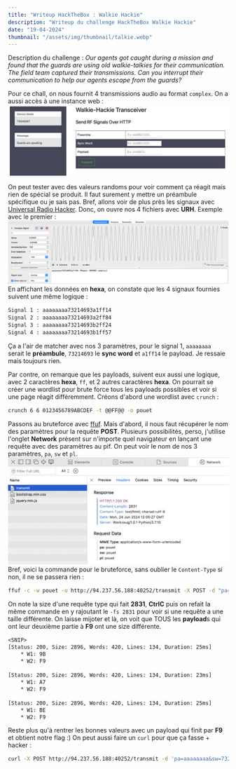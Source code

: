 ```yaml
---
title: "Writeup HackTheBox : Walkie Hackie"
description: "Writeup du challenge HackTheBox Walkie Hackie"
date: "19-04-2024"
thumbnail: "/assets/img/thumbnail/talkie.webp"
---
```

Description du challenge : 
*Our agents got caught during a mission and found that the guards are using old walkie-talkies for their communication. The field team captured their transmissions. Can you interrupt their communication to help our agents escape from the guards?*

Pour ce chall, on nous fournit 4 transmissions audio au format `complex`. 
On a aussi accès à une instance web : 
![Instance web Walkie Hackie](../../assets/img/pages/writeups/walkie_hackie/walkie1.png)
  
On peut tester avec des valeurs randoms pour voir comment ça réagit mais rien de spécial se produit. 
Il faut surement y mettre un préambule spécifique ou je sais pas. Bref, allons voir de plus près les signaux avec [Universal Radio Hacker](https://github.com/jopohl/urh).
Donc, on ouvre nos 4 fichiers avec **URH**. Exemple avec le premier :
![Universal Radio Hacker](../../assets/img/pages/writeups/walkie_hackie/walkie3.png)
En affichant les données en **hexa**, on constate que les 4 signaux fournies suivent une même logique : 
```bash
Signal 1 : aaaaaaaa73214693a1ff14
Signal 2 : aaaaaaaa73214693a2ff84
Signal 3 : aaaaaaaa73214693b2ff24
Signal 4 : aaaaaaaa73214693b1ff57
```
Ça a l'air de matcher avec nos 3 paramètres, pour le signal 1, `aaaaaaaa` serait le **préambule**, `73214693` le **sync word** et `a1ff14` le payload. 
Je ressaie mais toujours rien. 

Par contre, on remarque que les payloads, suivent eux aussi une logique, avec 2 caractères **hexa**, `ff`, et 2 autres caractères **hexa**. 
On pourrait se créer une wordlist pour brute force tous les payloads possibles et voir si une page réagit différemment.
Créons d'abord une wordlist avec `crunch` : 
```bash
crunch 6 6 0123456789ABCDEF -t @@FF@@ -o pouet
```
Passons au bruteforce avec [ffuf](https://github.com/ffuf/ffuf). Mais d'abord, il nous faut récupérer le nom des paramètres pour la requête **POST**. Plusieurs possibilités, perso, j'utilise l'onglet **Network** présent sur n'importe quel navigateur en lançant une requête avec des paramètres au pif. On peut voir le nom de nos 3 paramètres, `pa`, `sw` et `pl`.
![Network Edge](../../assets/img/pages/writeups/walkie_hackie/walkie2.png)
Bref, voici la commande pour le bruteforce, sans oublier le `Content-Type` si non, il ne se passera rien : 
```bash
ffuf -c -w pouet -u http://94.237.56.188:40252/transmit -X POST -d "pa=aaaaaaaa&sw=73214693&pl=FUZZ" -H "Content-Type: application/x-www-form-urlencoded"
```
On note la size d'une requête type qui fait **2831**, **CtrlC** puis on refait la même commande en y rajoutant le `-fs 2831` pour voir si une requête a une taille différente. 
On laisse mijoter et là, on voit que TOUS les **payload**s qui ont leur deuxième partie à **F9** ont une size différente.
```
<SNIP>
[Status: 200, Size: 2896, Words: 420, Lines: 134, Duration: 25ms]
    * W1: 9B
    * W2: F9

[Status: 200, Size: 2896, Words: 420, Lines: 134, Duration: 23ms]
    * W1: A7
    * W2: F9

[Status: 200, Size: 2896, Words: 420, Lines: 134, Duration: 25ms]
    * W1: BE
    * W2: F9
```
Reste plus qu'à rentrer les bonnes valeurs avec un payload qui finit par **F9** et obtient notre flag :)
On peut aussi faire un `curl` pour que ça fasse + hacker : 
```bash
curl -X POST http://94.237.56.188:40252/transmit -d 'pa=aaaaaaaa&sw=73214693&pl=a2fff9'
```
